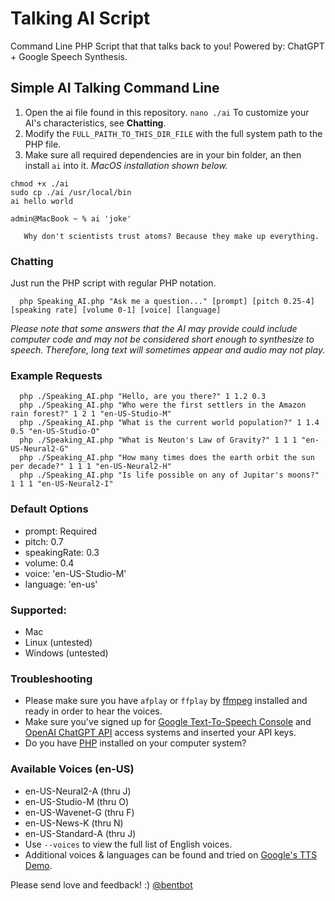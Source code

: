 # Talking AI Script

Command Line PHP Script that that talks back to you! Powered by: ChatGPT + Google Speech Synthesis. 

## Simple AI Talking Command Line
 1. Open the ai file found in this repository. `nano ./ai` To customize your AI's characteristics, see **Chatting**.
 2. Modify the `FULL_PAITH_TO_THIS_DIR_FILE` with the full system path to the PHP file. 
 3. Make sure all required dependencies are in your bin folder, an then install `ai` into it. *MacOS installation shown below.*
 ```
chmod +x ./ai
sudo cp ./ai /usr/local/bin
ai hello world
 ```

 ```
admin@MacBook ~ % ai 'joke'

 	Why don't scientists trust atoms? Because they make up everything.
 
 ```
 
### Chatting

Just run the PHP script with regular PHP notation.

      php Speaking_AI.php "Ask me a question..." [prompt] [pitch 0.25-4] [speaking rate] [volume 0-1] [voice] [language]

*Please note that some answers that the AI may provide could include computer code and may not be considered short enough to synthesize to speech. Therefore, long text will sometimes appear and audio may not play.*

### Example Requests

      php ./Speaking_AI.php "Hello, are you there?" 1 1.2 0.3
      php ./Speaking_AI.php "Who were the first settlers in the Amazon rain forest?" 1 2 1 "en-US-Studio-M"
      php ./Speaking_AI.php "What is the current world population?" 1 1.4 0.5 "en-US-Studio-O"
      php ./Speaking_AI.php "What is Neuton's Law of Gravity?" 1 1 1 "en-US-Neural2-G"
      php ./Speaking_AI.php "How many times does the earth orbit the sun per decade?" 1 1 1 "en-US-Neural2-H"
      php ./Speaking_AI.php "Is life possible on any of Jupitar's moons?" 1 1 1 "en-US-Neural2-I"

### Default Options
 - prompt: Required
 - pitch: 0.7
 - speakingRate: 0.3
 - volume: 0.4
 - voice: 'en-US-Studio-M'
 - language: 'en-us'

### Supported:
 - Mac
 - Linux (untested)
 - Windows (untested)
 
### Troubleshooting
 - Please make sure you have `afplay` or `ffplay` by [ffmpeg](https://ffmpeg.org/download.html) installed and ready in order to hear the voices.
 - Make sure you've signed up for [Google Text-To-Speech Console](https://console.cloud.google.com/) and [OpenAI ChatGPT API](https://platform.openai.com/account/api-keys) access systems and inserted your API keys.
 - Do you have [PHP](https://www.google.com/search?q=php+download+and+install) installed on your computer system?

### Available Voices (en-US)
 - en-US-Neural2-A (thru J)
 - en-US-Studio-M (thru O)
 - en-US-Wavenet-G (thru F)
 - en-US-News-K (thru N)
 - en-US-Standard-A (thru J)
 - Use `--voices` to view the full list of English voices.
 - Additional voices & languages can be found and tried on [Google's TTS Demo](https://cloud.google.com/text-to-speech).

Please send love and feedback! :) [@bentbot](http://liamhogan.ca)
